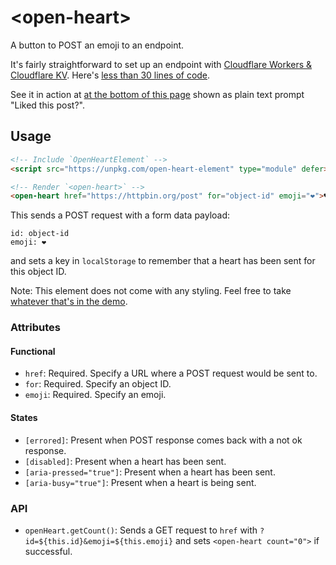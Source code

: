 # &lt;open-heart&gt;

A button to POST an emoji to an endpoint.

It's fairly straightforward to set up an endpoint with [Cloudflare Workers & Cloudflare KV](https://developers.cloudflare.com/workers/platform/pricing/). Here's [less than 30 lines of code](https://gist.github.com/muan/388430d0ed03c55662e72bb98ff28f03).

See it in action at [at the bottom of this page](https://muan.co/posts/presence) shown as plain text prompt "Liked this post?".

## Usage

```html
<!-- Include `OpenHeartElement` -->
<script src="https://unpkg.com/open-heart-element" type="module" defer></script>

<!-- Render `<open-heart>` -->
<open-heart href="https://httpbin.org/post" for="object-id" emoji="❤️">♥</open-heart>
```

This sends a POST request with a form data payload:

```
id: object-id
emoji: ❤️
```

and sets a key in `localStorage` to remember that a heart has been sent for this object ID.

Note: This element does not come with any styling. Feel free to take [whatever that's in the demo](/demo.css).

### Attributes

#### Functional

- `href`: Required. Specify a URL where a POST request would be sent to.
- `for`: Required. Specify an object ID.
- `emoji`: Required. Specify an emoji.

#### States
- `[errored]`: Present when POST response comes back with a not ok response.
- `[disabled]`: Present when a heart has been sent.
- `[aria-pressed="true"]`: Present when a heart has been sent.
- `[aria-busy="true"]`: Present when a heart is being sent.

### API

- `openHeart.getCount()`: Sends a GET request to `href` with `?id=${this.id}&emoji=${this.emoji}` and sets `<open-heart count="0">` if successful.
